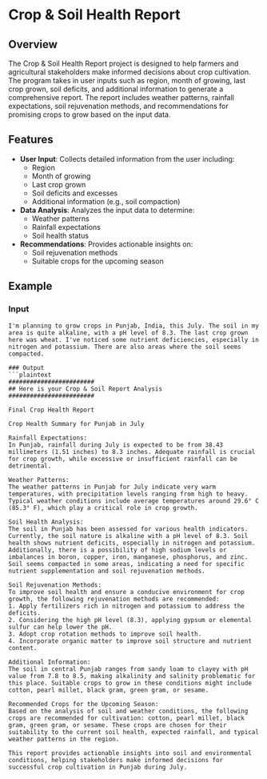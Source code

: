 # Crop & Soil Health Report

## Overview
The Crop & Soil Health Report project is designed to help farmers and agricultural stakeholders make informed decisions about crop cultivation. The program takes in user inputs such as region, month of growing, last crop grown, soil deficits, and additional information to generate a comprehensive report. The report includes weather patterns, rainfall expectations, soil rejuvenation methods, and recommendations for promising crops to grow based on the input data.

## Features
- **User Input**: Collects detailed information from the user including:
  - Region
  - Month of growing
  - Last crop grown
  - Soil deficits and excesses
  - Additional information (e.g., soil compaction)
- **Data Analysis**: Analyzes the input data to determine:
  - Weather patterns
  - Rainfall expectations
  - Soil health status
- **Recommendations**: Provides actionable insights on:
  - Soil rejuvenation methods
  - Suitable crops for the upcoming season

## Example

### Input
```plaintext
I'm planning to grow crops in Punjab, India, this July. The soil in my area is quite alkaline, with a pH level of 8.3. The last crop grown here was wheat. I've noticed some nutrient deficiencies, especially in nitrogen and potassium. There are also areas where the soil seems compacted.

### Output
```plaintext
########################
## Here is your Crop & Soil Report Analysis
########################

Final Crop Health Report

Crop Health Summary for Punjab in July

Rainfall Expectations:
In Punjab, rainfall during July is expected to be from 38.43 millimeters (1.51 inches) to 8.3 inches. Adequate rainfall is crucial for crop growth, while excessive or insufficient rainfall can be detrimental.

Weather Patterns:
The weather patterns in Punjab for July indicate very warm temperatures, with precipitation levels ranging from high to heavy. Typical weather conditions include average temperatures around 29.6° C (85.3° F), which play a critical role in crop growth.

Soil Health Analysis:
The soil in Punjab has been assessed for various health indicators. Currently, the soil nature is alkaline with a pH level of 8.3. Soil health shows nutrient deficits, especially in nitrogen and potassium. Additionally, there is a possibility of high sodium levels or imbalances in boron, copper, iron, manganese, phosphorus, and zinc. Soil seems compacted in some areas, indicating a need for specific nutrient supplementation and soil rejuvenation methods.

Soil Rejuvenation Methods:
To improve soil health and ensure a conducive environment for crop growth, the following rejuvenation methods are recommended:
1. Apply fertilizers rich in nitrogen and potassium to address the deficits.
2. Considering the high pH level (8.3), applying gypsum or elemental sulfur can help lower the pH.
3. Adopt crop rotation methods to improve soil health.
4. Incorporate organic matter to improve soil structure and nutrient content.

Additional Information:
The soil in central Punjab ranges from sandy loam to clayey with pH value from 7.8 to 8.5, making alkalinity and salinity problematic for this place. Suitable crops to grow in these conditions might include cotton, pearl millet, black gram, green gram, or sesame.

Recommended Crops for the Upcoming Season:
Based on the analysis of soil and weather conditions, the following crops are recommended for cultivation: cotton, pearl millet, black gram, green gram, or sesame. These crops are chosen for their suitability to the current soil health, expected rainfall, and typical weather patterns in the region.

This report provides actionable insights into soil and environmental conditions, helping stakeholders make informed decisions for successful crop cultivation in Punjab during July.
